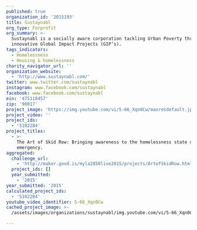 ```yaml
---
published: true
organization_id: '2015193'
title: Sustaynabl
org_type: Forprofit
org_summary: >-
  Sustaynabl is a socially aware corporation tackling Urban Poverty through
  innovative Global Impact Projects (GIP’s).
tags_indicators:
  - Homelessness
  - Housing & homelessness
charity_navigator_url: ''
organization_website:
  - 'http://www.sustaynabl.com/'
twitter: www.twitter.com/sustaynabl
instagram: www.facebook.com/sustaynabl
facebook: www.facebook.com/sustaynabl
ein: '475118457'
zip: '90017'
project_image: 'https://img.youtube.com/vi/5-66_Xqn0Cw/maxresdefault.jpg'
project_video: ''
project_ids:
  - '5102284'
project_titles:
  - >-
    The Art of Skid Row: Bringing awareness to the homelessness state of
    emergency.
aggregated:
  challenge_url:
    - 'http://maker.good.is/myla2050live2015/projects/ArtofSkidRow.html'
  project_ids: []
  year_submitted:
    - '2015'
year_submitted: '2015'
calculated_project_ids:
  - '5102284'
youtube_video_identifier: 5-66_Xqn0Cw
cached_project_image: >-
  /assets/images/organizations/sustaynabl/img.youtube.com/vi/5-66_Xqn0Cw/maxresdefault.jpg

---
```

